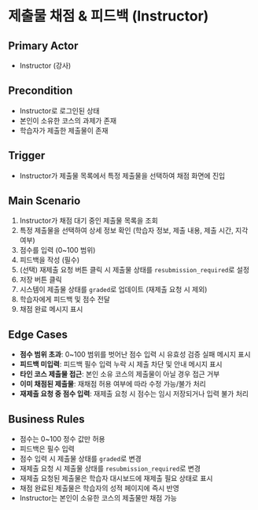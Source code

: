# 제출물 채점 & 피드백 (Instructor)

## Primary Actor
- Instructor (강사)

## Precondition
- Instructor로 로그인된 상태
- 본인이 소유한 코스의 과제가 존재
- 학습자가 제출한 제출물이 존재

## Trigger
- Instructor가 제출물 목록에서 특정 제출물을 선택하여 채점 화면에 진입

## Main Scenario
1. Instructor가 채점 대기 중인 제출물 목록을 조회
2. 특정 제출물을 선택하여 상세 정보 확인 (학습자 정보, 제출 내용, 제출 시간, 지각 여부)
3. 점수를 입력 (0~100 범위)
4. 피드백을 작성 (필수)
5. (선택) 재제출 요청 버튼 클릭 시 제출물 상태를 `resubmission_required`로 설정
6. 저장 버튼 클릭
7. 시스템이 제출물 상태를 `graded`로 업데이트 (재제출 요청 시 제외)
8. 학습자에게 피드백 및 점수 전달
9. 채점 완료 메시지 표시

## Edge Cases
- **점수 범위 초과**: 0~100 범위를 벗어난 점수 입력 시 유효성 검증 실패 메시지 표시
- **피드백 미입력**: 피드백 필수 입력 누락 시 제출 차단 및 안내 메시지 표시
- **타인 코스 제출물 접근**: 본인 소유 코스의 제출물이 아닐 경우 접근 거부
- **이미 채점된 제출물**: 재채점 허용 여부에 따라 수정 가능/불가 처리
- **재제출 요청 중 점수 입력**: 재제출 요청 시 점수는 임시 저장되거나 입력 불가 처리

## Business Rules
- 점수는 0~100 정수 값만 허용
- 피드백은 필수 입력
- 점수 입력 시 제출물 상태를 `graded`로 변경
- 재제출 요청 시 제출물 상태를 `resubmission_required`로 변경
- 재제출 요청된 제출물은 학습자 대시보드에 재제출 필요 상태로 표시
- 채점 완료된 제출물은 학습자의 성적 페이지에 즉시 반영
- Instructor는 본인이 소유한 코스의 제출물만 채점 가능
